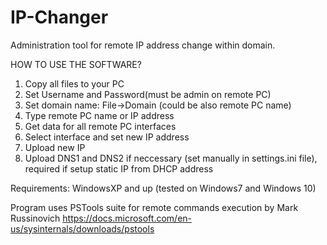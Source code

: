# IP-Changer
Administration tool for remote IP address change within domain.

HOW TO USE THE SOFTWARE?
1. Copy all files to your PC
2. Set Username and Password(must be admin on remote PC)
3. Set domain name: File->Domain (could be also remote PC name)
4. Type remote PC name or IP address
5. Get data for all remote PC interfaces
6. Select interface and set new IP address
7. Upload new IP
8. Upload DNS1 and DNS2 if neccessary (set manually in settings.ini file), required if setup static IP from DHCP address

Requirements:
WindowsXP and up (tested on Windows7 and Windows 10)

Program uses PSTools suite for remote commands execution by Mark Russinovich https://docs.microsoft.com/en-us/sysinternals/downloads/pstools

